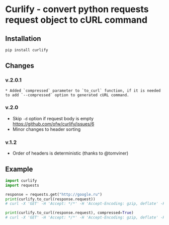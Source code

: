 # Curlify - convert python requests request object to cURL command

## Installation
```sh
pip install curlify
```

## Changes

### v.2.0.1
    * Added `compressed` parameter to `to_curl` function, if it is needed to add `--compressed` option to generated cURL command.

### v.2.0
   * Skip `-d` option if request body is empty https://github.com/ofw/curlify/issues/6
   * Minor changes to header sorting

### v.1.2
   * Order of headers is deterministic (thanks to @tomviner)

## Example

```py
import curlify
import requests

response = requests.get("http://google.ru")
print(curlify.to_curl(response.request))
# curl -X 'GET' -H 'Accept: */*' -H 'Accept-Encoding: gzip, deflate' -H 'Connection: keep-alive' -H 'User-Agent: python-requests/2.18.4' 'http://www.google.ru/'

print(curlify.to_curl(response.request), compressed=True)
# curl -X 'GET' -H 'Accept: */*' -H 'Accept-Encoding: gzip, deflate' -H 'Connection: keep-alive' -H 'User-Agent: python-requests/2.18.4' --compressed 'http://www.google.ru/'
```
